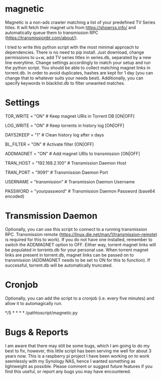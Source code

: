 # magnetic
Magnetic is a non-ads crawler matching a list of your predefined TV Series titles. It will fetch their magnet urls from https://showrss.info/ and automatically queue them to transmission RPC (https://transmissionbt.com/about/).

I tried to write this python script with the most minimal approach to dependencies. There is no need to pip install. Just download, change permissions to u+w, add TV series titles in series.db, separated by a new line everytime. Change settings accordingly to match your setup and run the python script.
You should be able to collect matching magnet links in torrent.db. In order to avoid duplicates, hashes are kept for 1 day (you can change that to whatever suits your needs best). Additionally, you can specify keywords in blacklist.db to filter unwanted matches.

# Settings

TOR_WRITE = "ON"                                        # Keep magnet URIs in Torrent DB   [ON|OFF]

LOG_WRITE = "ON"					# Keep torrents in history log     [ON|OFF]

DAYS2KEEP = "1"						# Clean history log after x days

BL_FILTER = "ON"					# Activate filter                  [ON|OFF]

ADDMAGNET = "ON"					# Add magnet URIs to transmission  [ON|OFF]

TRAN_HOST = "192.168.2.100"				# Transmission Daemon Host

TRAN_PORT = "9091"					# Transmission Daemon Port

USERNAME  = "transmission"				# Transmission Daemon Username

PASSWORD  = "yourpassword"				# Transmission Daemon Password (base64 encoded)


# Transmission Daemon
Optionally, you can use this script to connect to a running transmission RPC. Transmission remote (https://linux.die.net/man/1/transmission-remote) is required for this to work).
If you do not have one installed, remember to switch the ADDMAGNET option to OFF. Either way, torrent magnet links will be populated in torrents.db for your personal use.
When torrent magnet links are present in torrent.db, magnet links can be passed on to transmission (ADDMAGNET needs to be set to ON for this to function).
If successful, torrent.db will be automatically truncated.

# Cronjob
Optionally, you can add the script to a cronjob (i.e. every five minutes) and allow it to automagically run.

*/5    *      *      *      *      /pathtoscript/magnetic.py

# Bugs & Reports
I am aware that there may still be some bugs, which I am going to do my best to fix, however, this little script has been serving me well for about 3 years now.
This is a raspberry pi project I have been working on to work seemlessly with my Synology NAS, hence I wanted something as lightweight as possible.
Please comment or suggest future features if you find this useful, or report any bugs you may have encountered.
